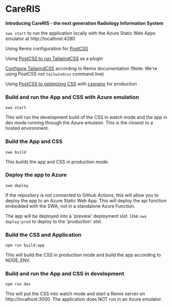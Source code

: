 # CareRIS

**Introducing CareRIS - the next generation Radiology Information System**

`swa start` to run the application locally with the Azure Static Web Apps
emulator at http://localhost:4280

Using Remix configuration for
[PostCSS](https://remix.run/docs/en/v1/guides/styling#postcss)

Using
[PostCSS to run TailwindCSS](https://tailwindcss.com/docs/installation/using-postcss)
as a plugin

[Configure TailwindCSS](https://remix.run/docs/en/v1/guides/styling#tailwind-css)
according to Remix documentation (Note: We're using PostCSS not `tailwindcss`
command line)

Using
[PostCSS to optimizing CSS](https://tailwindcss.com/docs/optimizing-for-production)
with [cssnano](https://cssnano.co/) for production

### Build and run the App and CSS with Azure emulation

`swa start`

This will run the development build of the CSS in watch mode and the app in dev
mode running through the Azure emulator. This is the closest to a hosted
environment.

### Build the App and CSS

`swa build`

This builds the app and CSS in production mode.

### Deploy the app to Azure

`swa deploy`

If the repository is not connected to Github Actions, this will allow you to
deploy the app to an Azure Static Web App. This will deploy the api function
embedded with the SWA, not in a standalone Azure Function.

The app will be deployed into a 'preview' deployment slot. Use `swa deploy:prod`
to deploy to the 'production' slot.

### Build the CSS and Application

`npm run build:app`

This will build the CSS in production mode and build the app according to
NODE_ENV.

### Build and run the App and CSS in development

`npm run dev`

This will put the CSS into watch mode and start a Remix server on
http://localhost:3000. The application does NOT run in an Azure emulator.
